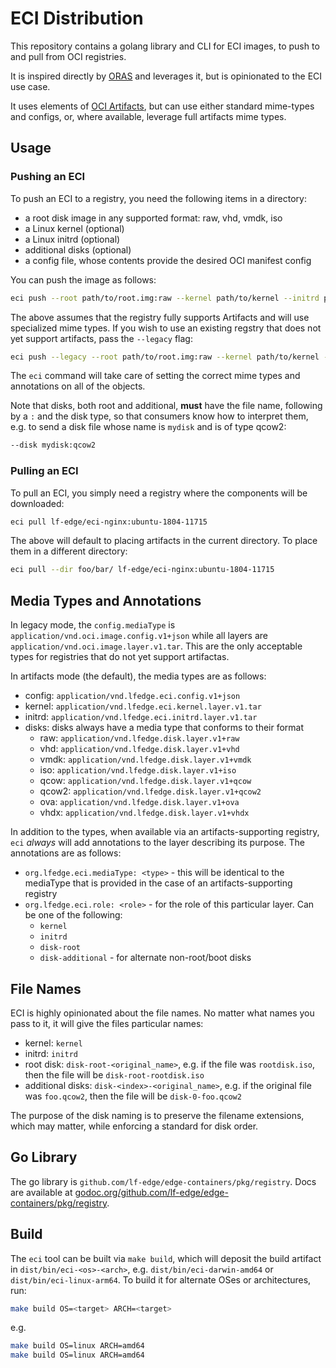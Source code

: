 # ECI Distribution

This repository contains a golang library and CLI for ECI images, to  push to and pull from OCI registries.

It is inspired directly by [ORAS](https://github.com/deislabs/oras) and leverages it, but is opinionated to the ECI use case.

It uses elements of [OCI Artifacts](http://github.com/opencontainers/artifacts), but can use either standard mime-types and configs, or, where available, leverage full artifacts mime types.


## Usage

### Pushing an ECI

To push an ECI to a registry, you need the following items in a directory:

* a root disk image in any supported format: raw, vhd, vmdk, iso
* a Linux kernel (optional)
* a Linux initrd (optional)
* additional disks (optional)
* a config file, whose contents provide the desired OCI manifest config

You can push the image as follows:

```sh
eci push --root path/to/root.img:raw --kernel path/to/kernel --initrd path/to/initrd --disk path/to/disk1:iso --disk path/to/disk2:vmdk ... --config path/to/config lfedge/eci-nginx:ubuntu-1804-11715
```

The above assumes that the registry fully supports Artifacts and will use specialized mime types. If you wish to use an existing regstry that does
not yet support artifacts, pass the `--legacy` flag:

```sh
eci push --legacy --root path/to/root.img:raw --kernel path/to/kernel --initrd path/to/initrd --disk path/to/disk1:iso --disk path/to/disk2:vmdk ... --config path/to/config lfedge/eci-nginx:ubuntu-1804-11715
```

The `eci` command will take care of setting the correct mime types and annotations on all of the objects.

Note that disks, both root and additional, **must** have the file name, following by a `:` and the disk type, so that consumers know how to
interpret them, e.g. to send a disk file whose name is `mydisk` and is of type qcow2:

```sh
--disk mydisk:qcow2
```

### Pulling an ECI

To pull an ECI, you simply need a registry where the components will be downloaded:

```sh
eci pull lf-edge/eci-nginx:ubuntu-1804-11715
```

The above will default to placing artifacts in the current directory. To place them in a different directory:

```sh
eci pull --dir foo/bar/ lf-edge/eci-nginx:ubuntu-1804-11715
```

## Media Types and Annotations

In legacy mode, the `config.mediaType` is `application/vnd.oci.image.config.v1+json` while all layers are `application/vnd.oci.image.layer.v1.tar`. This are the only acceptable types for registries that do not yet support artifactas. 

In artifacts mode (the default), the media types are as follows:

* config: `application/vnd.lfedge.eci.config.v1+json`
* kernel: `application/vnd.lfedge.eci.kernel.layer.v1.tar`
* initrd: `application/vnd.lfedge.eci.initrd.layer.v1.tar`
* disks: disks always have a media type that conforms to their format
  * raw: `application/vnd.lfedge.disk.layer.v1+raw`
  * vhd: `application/vnd.lfedge.disk.layer.v1+vhd`
  * vmdk: `application/vnd.lfedge.disk.layer.v1+vmdk`
  * iso: `application/vnd.lfedge.disk.layer.v1+iso`
  * qcow: `application/vnd.lfedge.disk.layer.v1+qcow`
  * qcow2: `application/vnd.lfedge.disk.layer.v1+qcow2`
  * ova: `application/vnd.lfedge.disk.layer.v1+ova`
  * vhdx: `application/vnd.lfedge.disk.layer.v1+vhdx`

In addition to the types, when available via an artifacts-supporting registry, `eci` _always_ will add annotations to the layer describing its purpose.
The annotations are as follows:

* `org.lfedge.eci.mediaType: <type>` - this will be identical to the mediaType that is provided in the case of an artifacts-supporting registry
* `org.lfedge.eci.role: <role>` - for the role of this particular layer. Can be one of the following:
   * `kernel`
   * `initrd`
   * `disk-root`
   * `disk-additional` - for alternate non-root/boot disks

## File Names

ECI is highly opinionated about the file names. No matter what names you pass to it, it will give the files particular names:

* kernel: `kernel`
* initrd: `initrd`
* root disk: `disk-root-<original_name>`, e.g. if the file was `rootdisk.iso`, then the file will be `disk-root-rootdisk.iso`
* additional disks: `disk-<index>-<original_name>`, e.g. if the original file was `foo.qcow2`, then the file will be `disk-0-foo.qcow2`

The purpose of the disk naming is to preserve the filename extensions, which may matter, while enforcing a standard for disk order.

## Go Library

The go library is `github.com/lf-edge/edge-containers/pkg/registry`. Docs are available at [godoc.org/github.com/lf-edge/edge-containers/pkg/registry](https://godoc.org/github.com/lf-edge/edge-containers/pkg/registry).

## Build

The `eci` tool can be built via `make build`, which will deposit the build artifact in `dist/bin/eci-<os>-<arch>`, e.g. `dist/bin/eci-darwin-amd64` or `dist/bin/eci-linux-arm64`. To build it for alternate OSes or architectures, run:

```sh
make build OS=<target> ARCH=<target>
```

e.g.

```sh
make build OS=linux ARCH=amd64
make build OS=linux ARCH=amd64
```

